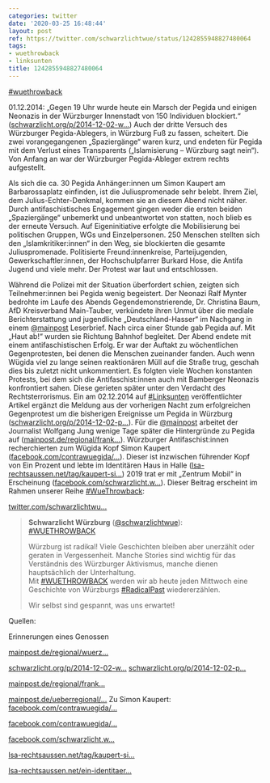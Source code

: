 ```yaml
---
categories: twitter
date: '2020-03-25 16:48:44'
layout: post
ref: https://twitter.com/schwarzlichtwue/status/1242855948827480064
tags:
- wuethrowback
- linksunten
title: 1242855948827480064
---
```

[#wuethrowback](/t/wuethrowback)



01.12.2014: „Gegen 19 Uhr wurde heute ein Marsch der Pegida und einigen Neonazis in der Würzburger Innenstadt von 150 Individuen blockiert.“ ([schwarzlicht.org/p/2014-12-02-w…](https://schwarzlicht.org/p/2014-12-02-wu-pegida-marsch-verhindert.html))
Auch der dritte Versuch des Würzburger Pegida-Ablegers, in Würzburg Fuß zu fassen, scheitert. Die zwei vorangegangenen „Spaziergänge“ waren kurz, und endeten für Pegida mit dem Verlust eines Transparents („Islamisierung – Würzburg sagt nein“).
Von Anfang an war der Würzburger Pegida-Ableger extrem rechts aufgestellt.



Als sich die ca. 30 Pegida Anhänger:innen um Simon Kaupert am Barbarossaplatz einfinden, ist die Juliuspromenade sehr belebt. Ihrem Ziel, dem Julius-Echter-Denkmal, kommen sie an diesem Abend nicht näher.
Durch antifaschistisches Engagement gingen weder die ersten beiden „Spaziergänge“ unbemerkt und unbeantwortet von statten, noch blieb es der erneute Versuch. Auf Eigeninitiative erfolgte die Mobilisierung bei politischen Gruppen, WGs und Einzelpersonen.
250 Menschen stellten sich den „Islamkritiker:innen“ in den Weg, sie blockierten die gesamte Juliuspromenade. Politisierte Freund:innenkreise, Parteijugenden, Gewerkschaftler:innen, der Hochschulpfarrer Burkard Hose, die Antifa Jugend und viele mehr.
Der Protest war laut und entschlossen. 



Während die Polizei mit der Situation überfordert schien, zeigten sich Teilnehmer:innen bei Pegida wenig begeistert.
Der Neonazi Ralf Mynter bedrohte im Laufe des Abends Gegendemonstrierende, Dr. Christina Baum, AfD Kreisverband Main-Tauber, verkündete ihren Unmut über die mediale Berichterstattung und jugendliche „Deutschland-Hasser“ im Nachgang in einem [@mainpost](https://twitter.com/mainpost) Leserbrief.
Nach circa einer Stunde gab Pegida auf. Mit „Haut ab!“ wurden sie Richtung Bahnhof begleitet.
Der Abend endete mit einem antifaschistischen Erfolg. Er war der Auftakt zu wöchentlichen Gegenprotesten, bei denen die Menschen zueinander fanden. Auch wenn Wügida viel zu lange seinen reaktionären Müll auf die Straße trug, geschah dies bis zuletzt nicht unkommentiert.
Es folgten viele Wochen konstanten Protests, bei dem sich die Antifaschist:innen auch mit Bamberger Neonazis konfrontiert sahen. Diese gerieten später unter den Verdacht des Rechtsterrorismus.
Ein am 02.12.2014 auf [#Linksunten](/t/linksunten) veröffentlichter Artikel ergänzt die Meldung aus der vorherigen Nacht zum erfolgreichen Gegenprotest um die bisherigen Ereignisse um Pegida in Würzburg ([schwarzlicht.org/p/2014-12-02-p…](https://schwarzlicht.org/p/2014-12-02-pegida-in-wurzburg-nicht-mit-uns.html)).
Für die [@mainpost](https://twitter.com/mainpost) arbeitet der Journalist Wolfgang Jung wenige Tage später die Hintergründe zu Pegida auf ([mainpost.de/regional/frank…](https://www.mainpost.de/regional/franken/250-stoppen-Islamkritiker-Demo;art1727,8464192)).
Würzburger Antifaschist:innen recherchierten zum Wügida Kopf Simon Kaupert ([facebook.com/contrawuegida/…](https://www.facebook.com/contrawuegida/posts/1415225095437972)). Dieser ist inzwischen führender Kopf von Ein Prozent und lebte im Identitären Haus in Halle ([lsa-rechtsaussen.net/tag/kaupert-si…](https://lsa-rechtsaussen.net/tag/kaupert-simon/))
2019 trat er mit „Zentrum Mobil“ in Erscheinung ([facebook.com/schwarzlicht.w…](https://www.facebook.com/schwarzlicht.wue/posts/618528211888556)).
Dieser Beitrag erscheint im Rahmen unserer Reihe [#WueThrowback](/t/wuethrowback): 

[twitter.com/schwarzlichtwu…](https://twitter.com/schwarzlichtwue/status/1237697599567773698)
> <b>Schwarzlicht Würzburg</b> ([@schwarzlichtwue](https://twitter.com/schwarzlichtwue)):  
>[#WUETHROWBACK](/t/wuethrowback)  
>  
>  
>  
>Würzburg ist radikal! Viele Geschichten bleiben aber unerzählt oder geraten in Vergessenheit. Manche Stories sind wichtig für das Verständnis des Würzburger Aktivismus, manche dienen hauptsächlich der Unterhaltung.  
>Mit [#WUETHROWBACK](/t/wuethrowback) werden wir ab heute jeden Mittwoch eine Geschichte von Würzburgs [#RadicalPast](/t/radicalpast) wiedererzählen.  
>  
>Wir selbst sind gespannt, was uns erwartet!  


Quellen:



Erinnerungen eines Genossen



[mainpost.de/regional/wuerz…](https://www.mainpost.de/regional/wuerzburg/UEber-200-Demonstranten-blockieren-Pegida-Aufmarsch;art735,8461965)



[schwarzlicht.org/p/2014-12-02-w…](https://schwarzlicht.org/p/2014-12-02-wu-pegida-marsch-verhindert.html)
[schwarzlicht.org/p/2014-12-02-p…](https://schwarzlicht.org/p/2014-12-02-pegida-in-wurzburg-nicht-mit-uns.html)



[mainpost.de/regional/frank…](https://www.mainpost.de/regional/franken/250-stoppen-Islamkritiker-Demo;art1727,8464192)



[mainpost.de/ueberregional/…](https://www.mainpost.de/ueberregional/meinung/leserbriefe/Verteidigung-der-freiheitlichen-Werte;art17031,8466189)
Zu Simon Kaupert: [facebook.com/contrawuegida/…](https://www.facebook.com/contrawuegida/photos/a.1395986627361819/1453883954905419/?type=3&theater)



[facebook.com/contrawuegida/…](https://www.facebook.com/contrawuegida/photos/a.1395986627361819/1453883954905419/?type=3&theater)



[facebook.com/schwarzlicht.w…](https://www.facebook.com/schwarzlicht.wue/posts/618528211888556)



[lsa-rechtsaussen.net/tag/kaupert-si…](https://lsa-rechtsaussen.net/tag/kaupert-simon/)



[lsa-rechtsaussen.net/ein-identitaer…](https://lsa-rechtsaussen.net/ein-identitaeres-haus-fuer-die-kontrakultur-halle/)